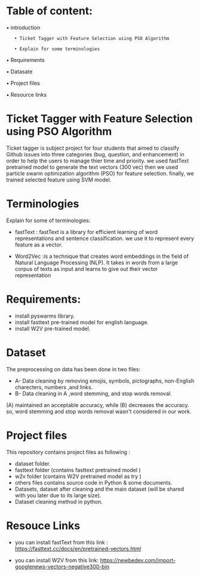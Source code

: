 # Table of content:
• introduction

       • Ticket Tagger with Feature Selection using PSO Algorithm
         
       • Explain for some terminologies

• Requirements 

• Datasate

• Project files

• Resource links


# Ticket Tagger with Feature Selection using PSO Algorithm 

Ticket tagger is subject project for four students that aimed to classify Github issues into three categories (bug, question, and enhancement) in order to help the users to manage thier time and priority.  we used fastText pretrained model to generate  the text vectors (300 vec) then we used particle swarm optimization algorithm (PSO) for feature selection. finally, we trained selected feature using SVM model.

# Terminologies
Explain for some of terminologies:

*  fastText : fastText is a library for efficient learning of word representations and sentence classification. we use it to represent every feature as a vector.

*  Word2Vec :is a technique  that creates word embeddings in the field of Natural Language Processing (NLP). It takes in words from a large corpus of texts as input and learns to give out their vector representation


# Requirements: 

* install pyswarms library. 
* install fasttext pre-trained model for english language. 
* install W2V  pre-trained model. 

# Dataset 

The preprocessing on data has been done in two files:

*  A- Data cleaning by removing emojis, symbols, pictographs, non-English charecters, numbers ,and links.
*  B- Data cleaning in A ,word stemming, and stop words removal. 

(A) maintained an acceptable accuracy, while (B) decreases the accuracy. so, word stemming and stop words removal wasn't considered in our work.


# Project files 

This repository contains project files as following : 

*  dataset folder.
*  fasttext folder (contains fasttext pretrained model )
*  w2v folder (contains W2V pretrained model as try )
*  others files contains source code in Python & some documents.
*  Datasets, dataset after cleaning and the main dataset (will be shared with you later due to its large size).
*  Dataset cleaning method in python. 

# Resouce Links

* you can install fastText from this link : https://fasttext.cc/docs/en/pretrained-vectors.html

* you can install W2V from this link: https://newbedev.com/import-googlenews-vectors-negative300-bin

